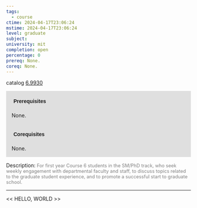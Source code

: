 ```yaml
---
tags:
  - course
ctime: 2024-04-17T23:06:24
mstime: 2024-04-17T23:06:24
level: graduate
subject: 
university: mit
completion: open
percentage: 0
prereq: None.
coreq: None.
---
```


catalog [6.9930](http://student.mit.edu/catalog/m6e.html#6.9930)

<span style="display: block; padding: 15px; background-color: rgb(100, 100, 100, 0.2);"><font id="m_prereq3466_0" style="display: block; font-family: Arial, sans-serif; font-weight: bold; padding: 5px">Prerequisites</font><br><span id="prereq3466_0">None.</span></span>
<span style="display: block; padding: 15px; background-color: rgb(100, 100, 100, 0.2);"><font id="m_coreq3466_0" style="display: block; font-family: Arial, sans-serif; font-weight: bold; padding: 5px">Corequisites</font><br><span id="coreq3466_0">None.</span></span>

<font style="">Description:</font>
<font style="color: grey; font-size: 0.8rem;">For first year Course 6 students in the SM/PhD track, who seek weekly engagement with departmental faculty and staff, to discuss topics related to the graduate student experience, and to promote a successful start to graduate school.</font>



---

<< HELLO, WORLD >>
